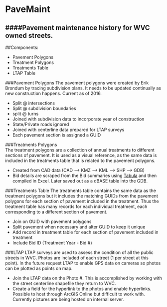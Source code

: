 # PaveMaint
####Pavement maintenance history for WVC owned streets.  
--------------------------------------------------  
##Components:  
+  Pavement Polygons
+  Treatment Polygons
+  Treatments Table
+  LTAP Table  

###Pavement Polygons
The pavement polygons were created by Erik Brondum by tracing subdivision plans.  It needs to be updated continually as new construction happens.  Current as of 2016.

+  Split @ intersections
+  Split @ subdivision boundaries
+  split @ turns
+  Joined with subdivision data to incorporate year of construction
+  State/Private roads ignored
+  Joined with centerline data prepared for LTAP surveys  
+  Each pavement section is assigned a GUID

 
###Treatments Polygons  
The treatment polygons are a collection of annual treatments to different sections of pavement.  It is used as a visual reference, as the same data is included in the treatments table that is related to the pavement polygons.  
+  Created from CAD data (CAD --> KMZ --> KML --> SHP --> GDB)
+  Bid details are scraped from the Bid summaries using [Tabula](http://tabula.technology/ "Tabula") and then compiled in Excel.  Later saved out as a dBASE table into the GDB.   


###Treatments Table
The treatments table contains the same data as the treatment polygons but it includes the matching GUIDs from the pavement polygons for each section of pavement included in the treatment.  Thus the treatment table has many records for each individual treatment, each corresponding to a different section of pavement.  
+  Join on GUID with pavement polygons  
+  Split pavement when necessary and alter GUID to keep it unique  
+  Add record in treatment table for each section of pavement included in treatment  
+  Include Bid ID (Treatment Year - Bid #)  

###LTAP
LTAP surveys are used to assess the condition of all the public streets in WVC.  Photos are included of each street (1 per street at this point).  In the future request LTAP to enable GPS data on cameras so photos can be plotted as points on map.

+  Join the LTAP data on the Photo #.  This is accomplished by working with the street centerline shapefile they return to WVC.  
+  Create a field for the hyperlink to the photos and enable hyperlinks.  Possible to host through ArcGIS Online but difficult to work with.  Currently pictures are being hosted on internal server.

